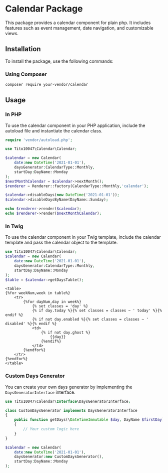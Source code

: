 # Calendar Package

This package provides a calendar component for plain php. 
It includes features such as event management, date navigation, and customizable views.

## Installation

To install the package, use the following commands:

### Using Composer
```sh
composer require your-vendor/calendar
```

## Usage

### In PHP
To use the calendar component in your PHP application, include the autoload file and instantiate the calendar class.

```php
require 'vendor/autoload.php';

use Tito10047\Calendar\Calendar;

$calendar = new Calendar(
    date:new DateTime('2021-01-01'),
    daysGenerator:CalendarType::Monthly,
    startDay:DayName::Monday
);
$nextMonthCalendar = $calendar->nextMonth();
$renderer = Renderer::factory(CalendarType::Monthly,'calendar');

$calendar->disableDays(new DateTime('2021-01-01'));
$calendar->disableDaysByName(DayName::Sunday);

echo $renderer->render($calendar);
echo $renderer->render($nextMonthCalendar);
```

### In Twig
To use the calendar component in your Twig template, include the calendar template and pass the calendar object to the template.

```php
use Tito10047\Calendar\Calendar;
$calendar = new Calendar(
    date:new DateTime('2021-01-01'),
    daysGenerator:CalendarType::Monthly,
    startDay:DayName::Monday
);
$table = $calendar->getDaysTable();
```

```twig
<table>
{%for weekNum,week in table%}
    <tr>
        {%for dayNum,day in week%}
            {% set classes = 'day' %}
            {% if day.today %}{% set classes = classes ~ ' today' %}{% endif %}
            {% if not day.enabled %}{% set classes = classes ~ ' disabled' %}{% endif %}
            <td>
                {% if not day.ghost %}
                    {{day}}
                {%endif%}                    
            </td>
        {%endfor%}
    </tr>
{%endfor%}
</table>
```

### Custom Days Generator
You can create your own days generator by implementing the `DaysGeneratorInterface` interface.

```php
use Tito10047\Calendar\Interface\DaysGeneratorInterface;

class CustomDaysGenerator implements DaysGeneratorInterface
{
    public function getDays(\DateTimeImmutable $day, DayName $firstDay):array
    {
        // Your custom logic here
    }
}

$calendar = new Calendar(
    date:new DateTime('2021-01-01'),
    daysGenerator:new CustomDaysGenerator(),
    startDay:DayName::Monday
);
```